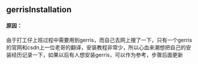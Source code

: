 

## gerrisInstallation



#### 原因：

由于打工仔上班过程中需要用到gerris，而自己去网上搜了一下，只有一个gerris的官网和csdn上一位老哥的翻译，安装教程非常少，所以心血来潮想把自己的安装经历记录一下，如果以后有人想安装gerris，可以作为参考，步骤后面更新

[gerris官网]: http://gfs.sourceforge.net/wiki/index.php/Main_Page
[csdn]: https://blog.csdn.net/weixin_43921223/article/details/104734135
